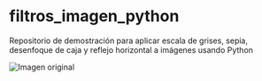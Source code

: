 # filtros_imagen_python
 Repositorio de demostración para aplicar escala de grises, sepia, desenfoque de caja y reflejo horizontal a imágenes usando Python

![Imagen original](https://raw.githubusercontent.com/parzibyte/filtros_imagenes_python/master/travel.bmp)
